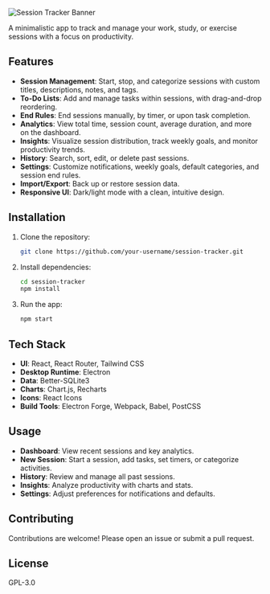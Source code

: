 ![Session Tracker Banner](https://github.com/user-attachments/assets/c1740a31-bd77-4325-a380-d37d8356778c)

A minimalistic app to track and manage your work, study, or exercise sessions with a focus on productivity.

## Features
- **Session Management**: Start, stop, and categorize sessions with custom titles, descriptions, notes, and tags.
- **To-Do Lists**: Add and manage tasks within sessions, with drag-and-drop reordering.
- **End Rules**: End sessions manually, by timer, or upon task completion.
- **Analytics**: View total time, session count, average duration, and more on the dashboard.
- **Insights**: Visualize session distribution, track weekly goals, and monitor productivity trends.
- **History**: Search, sort, edit, or delete past sessions.
- **Settings**: Customize notifications, weekly goals, default categories, and session end rules.
- **Import/Export**: Back up or restore session data.
- **Responsive UI**: Dark/light mode with a clean, intuitive design.

## Installation
1. Clone the repository:
   ```bash
   git clone https://github.com/your-username/session-tracker.git
   ```
2. Install dependencies:
   ```bash
   cd session-tracker
   npm install
   ```
3. Run the app:
   ```bash
   npm start
   ```

## Tech Stack
- **UI**: React, React Router, Tailwind CSS
- **Desktop Runtime**: Electron
- **Data**: Better-SQLite3
- **Charts**: Chart.js, Recharts
- **Icons**: React Icons
- **Build Tools**: Electron Forge, Webpack, Babel, PostCSS

## Usage
- **Dashboard**: View recent sessions and key analytics.
- **New Session**: Start a session, add tasks, set timers, or categorize activities.
- **History**: Review and manage all past sessions.
- **Insights**: Analyze productivity with charts and stats.
- **Settings**: Adjust preferences for notifications and defaults.

## Contributing
Contributions are welcome! Please open an issue or submit a pull request.

## License
GPL-3.0
